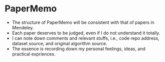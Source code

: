 # PaperMemo

- The structure of PaperMemo will be consistent with that of papers in Mendeley.
- Each paper deserves to be judged, even if I do not understand it totally.
- I can note down comments and relevant stuffs, i.e., code repo address, dataset source, and original algorithm source.
- The essence is recording down my personal feelings, ideas, and practical expriences.
